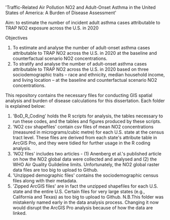 'Traffic-Related Air Pollution NO2 and Adult-Onset Asthma in the United States of America: A Burden of Disease Assessment'

Aim: to estimate the number of incident adult asthma cases attributable to TRAP NO2 exposure across the U.S. in 2020

Objectives
1.	To estimate and analyse the number of adult-onset asthma cases attributable to TRAP NO2 across the U.S. in 2020 at the baseline and counterfactual scenario NO2 concentrations.
2.	To stratify and analyse the number of adult-onset asthma cases attributable to TRAP NO2 across the U.S. in 2020 based on three sociodemographic traits – race and ethnicity, median household income, and living location – at the baseline and counterfactual scenario NO2 concentrations.


This repository contains the necessary files for conducting GIS spatial analysis and burden of disease calculations for this dissertation. Each folder is explained below:
1.  'BoD_R_Coding' holds the R scripts for analysis, the tables necessary to run these codes, and the tables and figures produced by these scripts.
2.  'NO2 csv shapefiles' contain csv files of mean NO2 concentrations (measured in micrograms/cubic metre) for each U.S. state at the census tract level. These files are derived from each state's attribute table in ArcGIS Pro, and they were tidied for further usage in the R coding analysis.
3.  'NO2 files' includes two articles - (1) Anenberg et al.'s published article on how the NO2 global data were collected and analysed and (2) the WHO Air Quality Guildeline limits. Unfortunately, the NO2 global raster data files are too big to upload to Github.
4.  'Unzipped demographic files' contains the sociodemographic census files along with their metadata.
5.  'Zipped ArcGIS files' are in fact the unzipped shapefiles for each U.S. state and the entire U.S. Certain files for very large states (e.g., California and Texas) as too big to upload to Github.
     N.B.This folder was mistakenly named early in the data analysis process. Changing it now would disrupt the ArcGIS Pro analysis because of how the data are linked.
